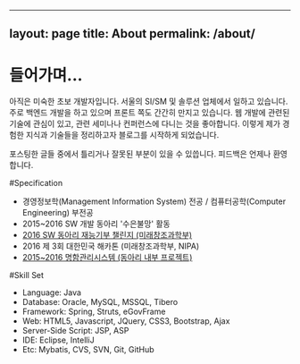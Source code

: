  ---
layout: page
title: About
permalink: /about/
---
# 들어가며...

아직은 미숙한 초보 개발자입니다. 서울의 SI/SM 및 솔루션 업체에서 일하고 있습니다.
주로 백엔드 개발을 하고 있으며 프론트 쪽도 간간히 만지고 있습니다.
웹 개발에 관련된 기술에 관심이 있고, 관련 세미나나 컨퍼런스에 다니는 것을 좋아합니다.
이렇게 제가 경험한 지식과 기술들을 정리하고자 블로그를 시작하게 되었습니다.

포스팅한 글들 중에서 틀리거나 잘못된 부분이 있을 수 있씁니다. 피드백은 언제나 환영합니다.


#Specification

* 경영정보학(Management Information System) 전공 / 컴퓨터공학(Computer Engineering) 부전공
* 2015~2016 SW 개발 동아리 '수은불망' 활동
 * [2016 SW 동아리 재능기부 챌린지 (미래창조과학부)](https://github.com/eastglow/DJN)
 * 2016 제 3회 대한민국 해카톤 (미래창조과학부, NIPA)
 * [2015~2016 명함관리시스템 (동아리 내부 프로젝트)](http://https://github.com/eastglow/BCMS)

#Skill Set

* Language: Java
* Database: Oracle, MySQL, MSSQL, Tibero
* Framework: Spring, Struts, eGovFrame
* Web: HTML5, Javascript, JQuery, CSS3, Bootstrap, Ajax
* Server-Side Script: JSP, ASP
* IDE: Eclipse, IntelliJ
* Etc: Mybatis, CVS, SVN, Git, GitHub
